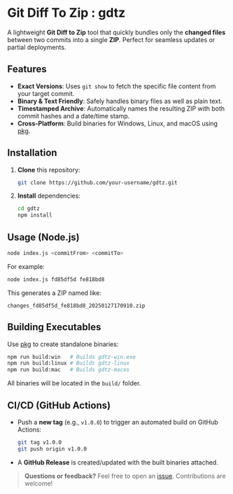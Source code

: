 # Git Diff To Zip : gdtz

A lightweight **Git Diff to Zip** tool that quickly bundles only the **changed files** between two commits into a single **ZIP**. Perfect for seamless updates or partial deployments.

## Features

- **Exact Versions**: Uses `git show` to fetch the specific file content from your target commit.
- **Binary & Text Friendly**: Safely handles binary files as well as plain text.
- **Timestamped Archive**: Automatically names the resulting ZIP with both commit hashes and a date/time stamp.
- **Cross-Platform**: Build binaries for Windows, Linux, and macOS using [pkg](https://www.npmjs.com/package/pkg).

## Installation

1. **Clone** this repository:
   ```bash
   git clone https://github.com/your-username/gdtz.git
   ```
2. **Install** dependencies:
   ```bash
   cd gdtz
   npm install
   ```

## Usage (Node.js)

```bash
node index.js <commitFrom> <commitTo>
```

For example:

```bash
node index.js fd85df5d fe818bd8
```

This generates a ZIP named like:

```
changes_fd85df5d_fe818bd8_20250127170910.zip
```

## Building Executables

Use [pkg](https://www.npmjs.com/package/pkg) to create standalone binaries:

```bash
npm run build:win   # Builds gdtz-win.exe
npm run build:linux # Builds gdtz-linux
npm run build:mac   # Builds gdtz-macos
```

All binaries will be located in the `build/` folder.

## CI/CD (GitHub Actions)

- Push a **new tag** (e.g., `v1.0.0`) to trigger an automated build on GitHub Actions:
  ```bash
  git tag v1.0.0
  git push origin v1.0.0
  ```
- A **GitHub Release** is created/updated with the built binaries attached.

> **Questions or feedback?** Feel free to open an [issue](https://github.com/your-username/gdtz/issues). Contributions are welcome!

